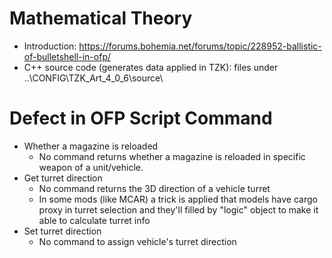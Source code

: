 # Mathematical Theory
+ Introduction: https://forums.bohemia.net/forums/topic/228952-ballistic-of-bulletshell-in-ofp/
+ C++ source code (generates data applied in TZK): files under ..\CONFIG\TZK_Art_4_0_6\source\
# Defect in OFP Script Command 
+ Whether a magazine is reloaded
    + No command returns whether a magazine is reloaded in specific weapon of a unit/vehicle.
+ Get turret direction
    + No command returns the 3D direction of a vehicle turret
    + In some mods (like MCAR) a trick is applied that models have cargo proxy in turret selection and they'll filled by "logic" object to make it able to calculate turret info
+ Set turret direction
    + No command to assign vehicle's turret direction